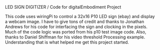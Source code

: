 LED SIGN DIGITIZER / 
Code for digitalEmbodiment Project

This code uses wiringPi to control a 32x16 P10 LED sign (ebay) and display a webcam image.  I have to give tons of credit and thanks to Jonathan Andrews for his code for interfacing the sign and clocking in the pixels.  Much of the code logic was ported from his p10 test image code.  Also, thanks to Daniel Shiffman for his video threshold Processing example.  Understanding that is what helped me get this project started.
